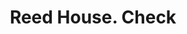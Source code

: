 ---
doi: 10.7916/D8058T15
date_other: '1870'
date_other_textual: 1870-1879
form: printed ephemera
genre:
- Checks (bank checks)
name:
- Reed House
object_in_context_url: https://biggert.cul.columbia.edu/items/view/ave_biggert_01365
subject_hierarchical_geographic:
- Erie, Pennsylvania, United States
subject_name:
- Reed House
title: Reed House. Check
sort_title: Reed House. Check
call_number: ave_biggert_01365
coordinates:
- 42.129444444444445,-80.085
pid: ave_biggert_01365
identifiers: ave_biggert_01365
thumbnail: https://derivativo-3.library.columbia.edu/iiif/2/ldpd:344548/full/!256,256/0/native.jpg
permalink: "/biggert/ave_biggert_01365/"
layout: iiif-image-page
---